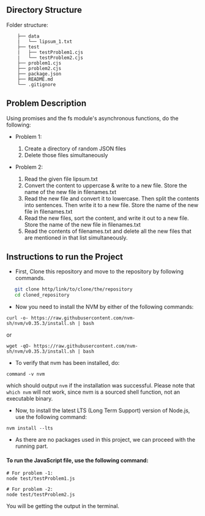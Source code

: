 ## Directory Structure
   Folder structure:

        ├── data
        |   └── lipsum_1.txt
        ├── test
        |   ├── testProblem1.cjs
        |   └── testProblem2.cjs
        ├── problem1.cjs
        ├── problem2.cjs
        ├── package.json
        ├── README.md
        └── .gitignore

## Problem Description
Using promises and the fs module's asynchronous functions, do the following:

* Problem 1:
   1. Create a directory of random JSON files
   2. Delete those files simultaneously
   
* Problem 2:
   1. Read the given file lipsum.txt
   2. Convert the content to uppercase & write to a new file. Store the name of the new file in filenames.txt
   3. Read the new file and convert it to lowercase. Then split the contents into sentences. Then write it to a new file. Store the name of the new file in filenames.txt
   4. Read the new files, sort the content, and write it out to a new file. Store the name of the new file in filenames.txt
   5. Read the contents of filenames.txt and delete all the new files that are mentioned in that list simultaneously.

## Instructions to run the Project
* First, Clone this repository and move to the repository by following commands.
```bash
   git clone http/link/to/clone/the/repository
   cd cloned_repository
   ```

* Now you need to install the NVM by either of the following commands:

```
curl -o- https://raw.githubusercontent.com/nvm-sh/nvm/v0.35.3/install.sh | bash
```
or
```
wget -qO- https://raw.githubusercontent.com/nvm-sh/nvm/v0.35.3/install.sh | bash
```

* To verify that nvm has been installed, do:
```
command -v nvm
```
which should output `nvm` if the installation was successful. Please note that `which nvm` will not work, since nvm is a sourced shell function, not an executable binary.

* Now, to install the latest LTS (Long Term Support) version of Node.js, use the following command:
```
nvm install --lts
```

* As there are no packages used in this project, we can proceed with the running part.

#### To run the JavaScript file, use the following command:
```
# For problem -1:
node test/testProblem1.js

# For problem -2:
node test/testProblem2.js
```

You will be getting the output in the terminal.
